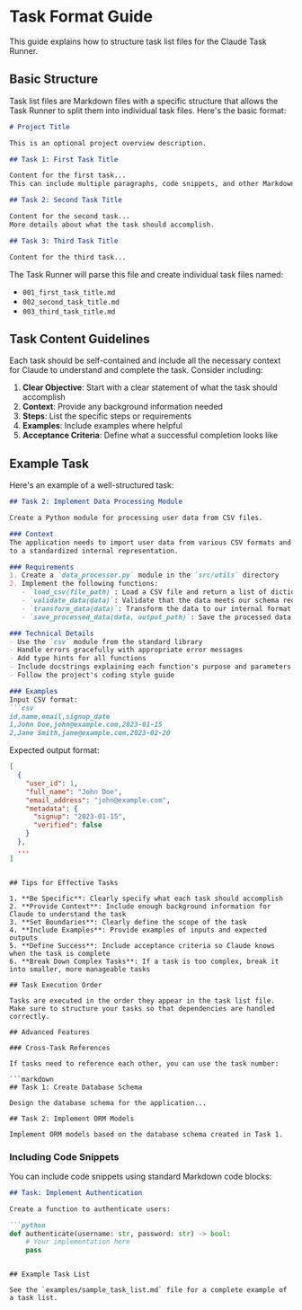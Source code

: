 # Task Format Guide

This guide explains how to structure task list files for the Claude Task Runner.

## Basic Structure

Task list files are Markdown files with a specific structure that allows the Task Runner to split them into individual task files. Here's the basic format:

```markdown
# Project Title

This is an optional project overview description.

## Task 1: First Task Title

Content for the first task...
This can include multiple paragraphs, code snippets, and other Markdown elements.

## Task 2: Second Task Title

Content for the second task...
More details about what the task should accomplish.

## Task 3: Third Task Title

Content for the third task...
```

The Task Runner will parse this file and create individual task files named:
- `001_first_task_title.md`
- `002_second_task_title.md`
- `003_third_task_title.md`

## Task Content Guidelines

Each task should be self-contained and include all the necessary context for Claude to understand and complete the task. Consider including:

1. **Clear Objective**: Start with a clear statement of what the task should accomplish
2. **Context**: Provide any background information needed
3. **Steps**: List the specific steps or requirements
4. **Examples**: Include examples where helpful
5. **Acceptance Criteria**: Define what a successful completion looks like

## Example Task

Here's an example of a well-structured task:

```markdown
## Task 2: Implement Data Processing Module

Create a Python module for processing user data from CSV files.

### Context
The application needs to import user data from various CSV formats and convert it 
to a standardized internal representation.

### Requirements
1. Create a `data_processor.py` module in the `src/utils` directory
2. Implement the following functions:
   - `load_csv(file_path)`: Load a CSV file and return a list of dictionaries
   - `validate_data(data)`: Validate that the data meets our schema requirements
   - `transform_data(data)`: Transform the data to our internal format
   - `save_processed_data(data, output_path)`: Save the processed data to a file

### Technical Details
- Use the `csv` module from the standard library
- Handle errors gracefully with appropriate error messages
- Add type hints for all functions
- Include docstrings explaining each function's purpose and parameters
- Follow the project's coding style guide

### Examples
Input CSV format:
```csv
id,name,email,signup_date
1,John Doe,john@example.com,2023-01-15
2,Jane Smith,jane@example.com,2023-02-20
```

Expected output format:
```json
[
  {
    "user_id": 1,
    "full_name": "John Doe",
    "email_address": "john@example.com",
    "metadata": {
      "signup": "2023-01-15",
      "verified": false
    }
  },
  ...
]
```
```

## Tips for Effective Tasks

1. **Be Specific**: Clearly specify what each task should accomplish
2. **Provide Context**: Include enough background information for Claude to understand the task
3. **Set Boundaries**: Clearly define the scope of the task
4. **Include Examples**: Provide examples of inputs and expected outputs
5. **Define Success**: Include acceptance criteria so Claude knows when the task is complete
6. **Break Down Complex Tasks**: If a task is too complex, break it into smaller, more manageable tasks

## Task Execution Order

Tasks are executed in the order they appear in the task list file. Make sure to structure your tasks so that dependencies are handled correctly.

## Advanced Features

### Cross-Task References

If tasks need to reference each other, you can use the task number:

```markdown
## Task 1: Create Database Schema

Design the database schema for the application...

## Task 2: Implement ORM Models

Implement ORM models based on the database schema created in Task 1.
```

### Including Code Snippets

You can include code snippets using standard Markdown code blocks:

```markdown
## Task: Implement Authentication

Create a function to authenticate users:

```python
def authenticate(username: str, password: str) -> bool:
    # Your implementation here
    pass
```
```

## Example Task List

See the `examples/sample_task_list.md` file for a complete example of a task list.